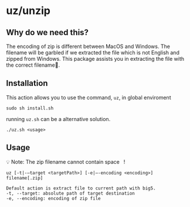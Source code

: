 # uz/unzip

## Why do we need this?
The encoding of zip is different between MacOS and Windows. The filename will be garbled if we extracted the file which is not English and zipped from Windows.
This package assists you in extracting the file with the correct filename🎉.

## Installation

This action allows you to use the command, `uz`, in global enviroment
```
sudo sh install.sh
```

running `uz.sh` can be a alternative solution.
```
./uz.sh <usage>
```

## Usage

💡 Note: The zip filename cannot contain space ` `!
```
uz [-t|-—target <targetPath>] [-e|—-encoding <encoding>] filename[.zip]

Default action is extract file to current path with big5.  
-t, --target: absolute path of target destination
-e, --encoding: encoding of zip file
```
